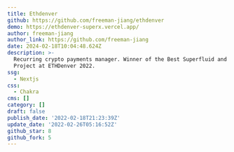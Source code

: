 ```yaml
---
title: Ethdenver
github: https://github.com/freeman-jiang/ethdenver
demo: https://ethdenver-superx.vercel.app/
author: freeman-jiang
author_link: https://github.com/freeman-jiang
date: 2024-02-18T10:04:48.624Z
description: >-
  Recurring crypto payments manager. Winner of the Best Superfluid and Opolis
  Project at ETHDenver 2022.
ssg:
  - Nextjs
css:
  - Chakra
cms: []
category: []
draft: false
publish_date: '2022-02-18T21:23:39Z'
update_date: '2022-02-26T05:16:52Z'
github_star: 8
github_fork: 5
---
```


